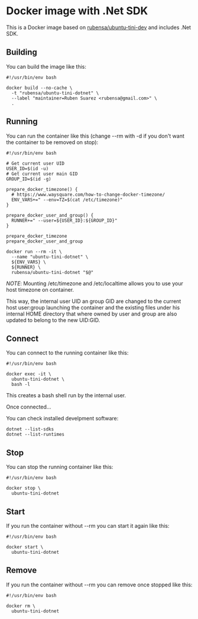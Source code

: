 # Docker image with .Net SDK

This is a Docker image based on [rubensa/ubuntu-tini-dev](https://github.com/rubensa/docker-ubuntu-tini-dev) and includes .Net SDK.

## Building

You can build the image like this:

```
#!/usr/bin/env bash

docker build --no-cache \
  -t "rubensa/ubuntu-tini-dotnet" \
  --label "maintainer=Ruben Suarez <rubensa@gmail.com>" \
  .
```

## Running

You can run the container like this (change --rm with -d if you don't want the container to be removed on stop):

```
#!/usr/bin/env bash

# Get current user UID
USER_ID=$(id -u)
# Get current user main GID
GROUP_ID=$(id -g)

prepare_docker_timezone() {
  # https://www.waysquare.com/how-to-change-docker-timezone/
  ENV_VARS+=" --env=TZ=$(cat /etc/timezone)"
}

prepare_docker_user_and_group() {
  RUNNER+=" --user=${USER_ID}:${GROUP_ID}"
}

prepare_docker_timezone
prepare_docker_user_and_group

docker run --rm -it \
  --name "ubuntu-tini-dotnet" \
  ${ENV_VARS} \
  ${RUNNER} \
  rubensa/ubuntu-tini-dotnet "$@"
```

*NOTE*: Mounting /etc/timezone and /etc/localtime allows you to use your host timezone on container.

This way, the internal user UID an group GID are changed to the current host user:group launching the container and the existing files under his internal HOME directory that where owned by user and group are also updated to belong to the new UID:GID.

## Connect

You can connect to the running container like this:

```
#!/usr/bin/env bash

docker exec -it \
  ubuntu-tini-dotnet \
  bash -l
```

This creates a bash shell run by the internal user.

Once connected...

You can check installed develpment software:

```
dotnet --list-sdks
dotnet --list-runtimes
```

## Stop

You can stop the running container like this:

```
#!/usr/bin/env bash

docker stop \
  ubuntu-tini-dotnet
```

## Start

If you run the container without --rm you can start it again like this:

```
#!/usr/bin/env bash

docker start \
  ubuntu-tini-dotnet
```

## Remove

If you run the container without --rm you can remove once stopped like this:

```
#!/usr/bin/env bash

docker rm \
  ubuntu-tini-dotnet
```
